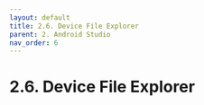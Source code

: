 ```yaml
---
layout: default
title: 2.6. Device File Explorer
parent: 2. Android Studio
nav_order: 6
---
```


# 2.6. Device File Explorer
